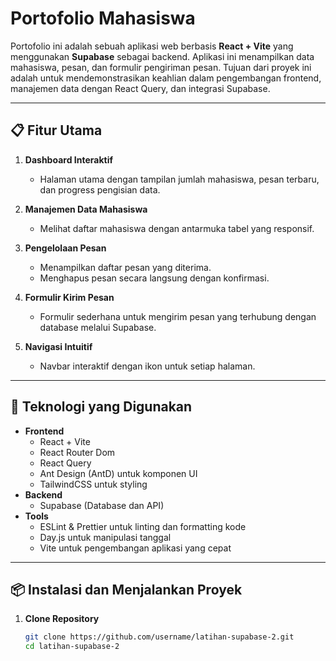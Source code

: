 # Portofolio Mahasiswa

Portofolio ini adalah sebuah aplikasi web berbasis **React + Vite** yang menggunakan **Supabase** sebagai backend. Aplikasi ini menampilkan data mahasiswa, pesan, dan formulir pengiriman pesan. Tujuan dari proyek ini adalah untuk mendemonstrasikan keahlian dalam pengembangan frontend, manajemen data dengan React Query, dan integrasi Supabase.

---

## 📋 Fitur Utama

1. **Dashboard Interaktif**
   - Halaman utama dengan tampilan jumlah mahasiswa, pesan terbaru, dan progress pengisian data.

2. **Manajemen Data Mahasiswa**
   - Melihat daftar mahasiswa dengan antarmuka tabel yang responsif.

3. **Pengelolaan Pesan**
   - Menampilkan daftar pesan yang diterima.
   - Menghapus pesan secara langsung dengan konfirmasi.

4. **Formulir Kirim Pesan**
   - Formulir sederhana untuk mengirim pesan yang terhubung dengan database melalui Supabase.

5. **Navigasi Intuitif**
   - Navbar interaktif dengan ikon untuk setiap halaman.

---

## 🚀 Teknologi yang Digunakan

- **Frontend**
  - React + Vite
  - React Router Dom
  - React Query
  - Ant Design (AntD) untuk komponen UI
  - TailwindCSS untuk styling
- **Backend**
  - Supabase (Database dan API)
- **Tools**
  - ESLint & Prettier untuk linting dan formatting kode
  - Day.js untuk manipulasi tanggal
  - Vite untuk pengembangan aplikasi yang cepat

---

## 📦 Instalasi dan Menjalankan Proyek

1. **Clone Repository**
   ```bash
   git clone https://github.com/username/latihan-supabase-2.git
   cd latihan-supabase-2
